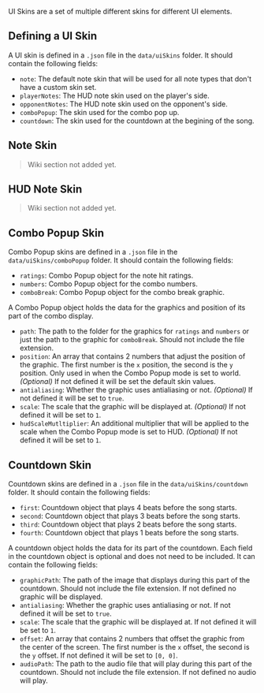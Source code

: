 UI Skins are a set of multiple different skins for different UI elements. 

## Defining a UI Skin

A UI skin is defined in a `.json` file in the `data/uiSkins` folder. It should contain the following fields:

- `note`: The default note skin that will be used for all note types that don't have a custom skin set.
- `playerNotes`: The HUD note skin used on the player's side.
- `opponentNotes`: The HUD note skin used on the opponent's side.
- `comboPopup`: The skin used for the combo pop up.
- `countdown`: The skin used for the countdown at the begining of the song.

## Note Skin

> Wiki section not added yet.

## HUD Note Skin

> Wiki section not added yet.

## Combo Popup Skin

Combo Popup skins are defined in a `.json` file in the `data/uiSkins/comboPopup` folder. It should contain the following fields:

- `ratings`: Combo Popup object for the note hit ratings.
- `numbers`: Combo Popup object for the combo numbers.
- `comboBreak`: Combo Popup object for the combo break graphic.

A Combo Popup object holds the data for the graphics and position of its part of the combo display.

- `path`: The path to the folder for the graphics for `ratings` and `numbers` or just the path to the graphic for `comboBreak`. Should not include the file extension.
- `position`: An array that contains 2 numbers that adjust the position of the graphic. The first number is the `x` position, the second is the `y` position. Only used in when the Combo Popup mode is set to world. *(Optional)* If not defined it will be set the default skin values.
- `antialiasing`: Whether the graphic uses antialiasing or not. *(Optional)* If not defined it will be set to `true`.
- `scale`: The scale that the graphic will be displayed at. *(Optional)* If not defined it will be set to `1`.
- `hudScaleMutltiplier`: An additional multiplier that will be applied to the scale when the Combo Popup mode is set to HUD. *(Optional)* If not defined it will be set to `1`.

## Countdown Skin

Countdown skins are defined in a `.json` file in the `data/uiSkins/countdown` folder. It should contain the following fields:

- `first`: Countdown object that plays 4 beats before the song starts.
- `second`: Countdown object that plays 3 beats before the song starts.
- `third`: Countdown object that plays 2 beats before the song starts.
- `fourth`: Countdown object that plays 1 beats before the song starts.

A countdown object holds the data for its part of the countdown. Each field in the countdown object is optional and does not need to be included. It can contain the following fields:

- `graphicPath`: The path of the image that displays during this part of the countdown. Should not include the file extension. If not defined no graphic will be displayed.
- `antialiasing`: Whether the graphic uses antialiasing or not. If not defined it will be set to `true`.
- `scale`: The scale that the graphic will be displayed at. If not defined it will be set to `1`.
- `offset`: An array that contains 2 numbers that offset the graphic from the center of the screen. The first number is the `x` offset, the second is the `y` offset. If not defined it will be set to `[0, 0]`.
- `audioPath`: The path to the audio file that will play during this part of the countdown. Should not include the file extension. If not defined no audio will play.